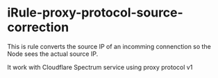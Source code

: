 # iRule-proxy-protocol-source-correction
This is rule converts the source IP of an incomming connenction so the Node sees the actual source IP.

It work with Cloudflare Spectrum service using proxy protocol v1
